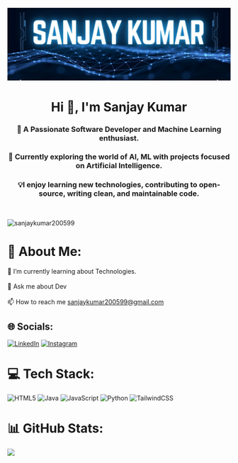 ![logo](https://github.com/sanjaykumar200599/sanjaykumar200599/blob/main/github_profile_pic.JPG)
<h1 align="center">Hi 👋, I'm Sanjay Kumar</h1>
<h3 align="center">🤖 A Passionate Software Developer and Machine Learning enthusiast.</h3>
<h3 align="center">🔭 Currently exploring the world of AI, ML with projects focused on Artificial Intelligence.</h3>
<h3 align="center">💡I enjoy learning new technologies, contributing to open-source, writing clean, and maintainable code.</h3><br>

<p align="left"> <img src="https://komarev.com/ghpvc/?username=sanjaykumar200599&label=Profile%20views&color=0e75b6&style=flat" alt="sanjaykumar200599" /> </p>
    
# 💫 About Me:
🌱 I’m currently learning about Technologies. <br><br>💬 Ask me about Dev <br><br>📫 How to reach me sanjaykumar200599@gmail.com


## 🌐 Socials:
[![LinkedIn](https://img.shields.io/badge/LinkedIn-%230077B5.svg?logo=linkedin&logoColor=white)](https://linkedin.com/in/https://linkedin.com/in/sanjaykumar200599)   [![Instagram](https://img.shields.io/badge/Instagram-%23E4405F.svg?logo=Instagram&logoColor=white)](https://instagram.com/"https://instagram.com/sanjayy_kumar_) 

# 💻 Tech Stack:
 ![HTML5](https://img.shields.io/badge/html5-%23E34F26.svg?style=for-the-badge&logo=html5&logoColor=white) ![Java](https://img.shields.io/badge/java-%23ED8B00.svg?style=for-the-badge&logo=openjdk&logoColor=white) ![JavaScript](https://img.shields.io/badge/javascript-%23323330.svg?style=for-the-badge&logo=javascript&logoColor=%23F7DF1E) ![Python](https://img.shields.io/badge/python-3670A0?style=for-the-badge&logo=python&logoColor=ffdd54) ![TailwindCSS](https://img.shields.io/badge/tailwindcss-%2338B2AC.svg?style=for-the-badge&logo=tailwind-css&logoColor=white) 
# 📊 GitHub Stats:
![](https://github-readme-stats.vercel.app/api/top-langs/?username=sanjaykumar200599&theme=algolia&hide_border=false&include_all_commits=true&count_private=true&layout=compact)



<!-- Proudly created with GPRM ( https://gprm.itsvg.in ) -->
